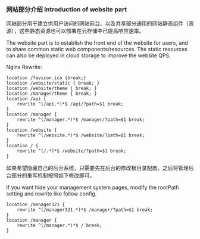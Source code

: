 ### 网站部分介绍 Introduction of website part
网站部分用于建立供用户访问的网站前台、以及共享部分通用的网站静态组件（资源），这些静态资源也可以部署在云存储中已提高响应速率。

The website part is to establish the front end of the website for users, and to share common static web components/resources. The static resources can also be deployed in cloud storage to improve the website QPS.


Nginx Rewrite:
```
location /favicon.ico {break;}
location /website/static { break; }
location /website/theme { break; }
location /manager/theme { break; }
location /api {
	rewrite ^(/api.*)*$ /api/?path=$1 break;
}
location /manager {
	rewrite ^(/manager.*)*$ /manager/?path=$1 break;
}
location /website {
	rewrite ^(/website.*)*$ /website/?path=$1 break;
}
location / {
	rewrite ^(/.*)*$ /website/?path=$1 break;
}
```
如果希望隐藏自己的后台系统，只需要先在后台的修改根目录配置，之后将管理后台部分的重写机制按照如下修改即可。

If you want hide your management system pages, modify the rootPath setting and rewrite like follow config.

```
location /manager321 {
	rewrite ^(/manager321.*)*$ /manager/?path=$1 break;
}
location /manager {
	rewrite ^(/manager.*)*$ / break;
}
```